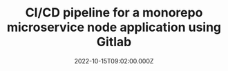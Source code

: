---
title: CI/CD pipeline for a monorepo microservice node application using Gitlab
date: 2022-10-15T09:02:00.000Z
summary: 
draft: false
featured: false
tags:
  - devops
  - CI/CD
  - gitlab
external_link: https://gitlab.com/leith.mhf/microservice-monorepo-nodeapp-cicd
image:
  filename: featured.png
  focal_point: Smart
  preview_only: false
---